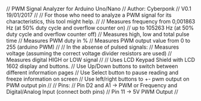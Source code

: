 // PWM Signal Analyzer for Arduino Uno/Nano
//	Author: Cyberponk
//	V0.1		19/01/2017
//
//	For those who need to analyze a PWM signal for its characteristics, this tool might help.
//
//	Measures frequency from 0,001863 Hz (at 50% duty cycle and overflow counter on)
//					   up to  105263 Hz (at 50% duty cycle and overflow counter off)
//	Measures high, low and total pulse time
//	Measures PWM duty in %
//	Measures PWM output value from 0 to 255 (arduino PWM)
//
//	In the absense of pulsed signals:
//		Measures voltage (assuming the correct voltage divider resistors are used)
//		Measures digital HIGH or LOW signal
//
//	Uses LCD Keypad Shield with LCD 1602 display and buttons.
//	Use Up/Down buttons to switch between different information pages
//  Use Select button to pause reading and freeze information on screen
//  Use left/right buttons to +- pwm output on PWM output pin
//
//	Pins:
//		Pin D2 and A1	-> PWM or Frequency and Digital/Analog Input (connect both pins)
//		Pin 11			-> 5V PWM Output
//

